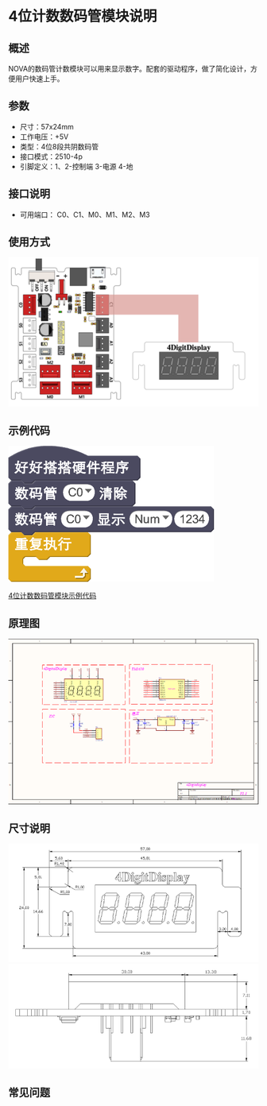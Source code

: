 # 4位计数数码管模块说明

## 概述
NOVA的数码管计数模块可以用来显示数字。配套的驱动程序，做了简化设计，方便用户快速上手。

## 参数
- 尺寸：57x24mm
- 工作电压：+5V
- 类型：4位8段共阴数码管
- 接口模式：2510-4p
- 引脚定义：1、2-控制端 3-电源 4-地

## 接口说明
- 可用端口： C0、C1、M0、M1、M2、M3

## 使用方式
![](./images/03.png)

## 示例代码
![](./images/04.png)

[4位计数数码管模块示例代码 ](http://www.haohaodada.com/show.php?id=947225)

## 原理图
![](./images/77.png)

## 尺寸说明
![](./images/75.png)
![](./images/76.png)

## 常见问题
